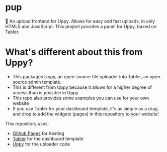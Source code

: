 # pup
🐶 An upload frontend for Uppy. Allows for easy and fast uploads, in only HTML5 and JavaScript. This project provides a panel for Uppy, based on Tabler.

# What's different about this from Uppy?
- This packages Uppy, an open-source file uploader into Tabler, an open-source admin template.
- This is different from Uppy because it allows for a higher degree of access than is possible in Uppy
- This repo also provides some examples you can use for your own website
- If you use Tabler for your dashboard template, it's as simple as a drag and drop to add the widgets (pages) in this repository to your website!

This repository uses:
- [Github Pages](https://pages.github.com/) for hosting
- [Tabler](https://github.com/tabler/tabler) for the dashboard template
- [Uppy](https://github.com/transloadit/uppy) for the uploader code
